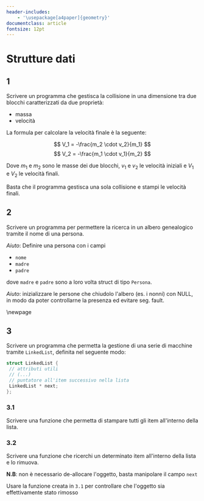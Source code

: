 ```yaml
---
header-includes:
    - '\usepackage[a4paper]{geometry}'
documentclass: article
fontsize: 12pt
---
```


# Strutture dati

## 1

Scrivere un programma che gestisca la collisione in una dimensione tra due blocchi caratterizzati da due proprietà: 

- massa
- velocità

La formula per calcolare la velocità finale è la seguente:

$$
V_1 = -\frac{m_2 \cdot v_2}{m_1}
$$
$$
V_2 = -\frac{m_1 \cdot v_1}{m_2}
$$

Dove $m_1$ e $m_2$ sono le masse dei due blocchi, $v_1$ e $v_2$ le velocità iniziali  e $V_1$ e $V_2$ le velocità finali.
 
Basta che il programma gestisca una sola collisione e stampi le velocità finali.

## 2

Scrivere un programma per permettere la ricerca in un albero genealogico tramite il nome di una persona. 

*Aiuto*: Definire una persona con i campi

- `nome`
- `madre`
- `padre`
  
dove `madre` e `padre` sono a loro volta struct di tipo `Persona`.

*Aiuto*: inizializzare le persone che chiudolo l'albero (es. i nonni) con NULL, in modo da poter controllarne la presenza ed evitare seg. fault.

\newpage

## 3

Scrivere un programma che permetta la gestione di una serie di macchine tramite `LinkedList`, definita nel seguente modo: 

```.cc {.numberLines}
struct LinkedList {
 // attributi utili
 // (...)
 // puntatore all'item successivo nella lista
 LinkedList * next; 
}; 
```

### 3.1

Scrivere una funzione che permetta di stampare tutti gli item all'interno della lista.

### 3.2

Scrivere una funzione che ricerchi un determinato item all'interno della lista e lo rimuova. 

**N.B**: non è necessario de-allocare l'oggetto, basta manipolare il campo `next`

Usare la funzione creata in `3.1` per controllare che l'oggetto sia effettivamente stato rimosso
